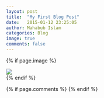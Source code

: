 ```yaml
---
layout: post
title:  "My First Blog Post"
date:   2015-01-12 23:25:05
author: Mahabub Islam
categories: Blog
image: true
comments: false
---
```



{% if page.image %}
<div class="post-img">
<img class="img-responsive img-post" src=" {{site.baseurl}}/public_html/img/tiger.jpeg "/>
</div>
{% endif %}




{% if page.comments %}  {% endif %}
